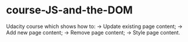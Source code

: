 # course-JS-and-the-DOM

Udacity course which shows how to:
-> Update existing page content;
-> Add new page content;
-> Remove page content;
-> Style page content.
